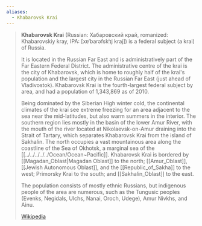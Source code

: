```yaml
---
aliases:
  - Khabarovsk Krai
---
```


> **Khabarovsk Krai** (Russian: Хабаровский край, romanized: Khabarovskiy kray, IPA: [xɐˈbarəfskʲɪj kraj]) 
> is a federal subject (a krai) of Russia. 
> 
> It is located in the Russian Far East and is administratively part of the Far Eastern Federal District. 
> The administrative centre of the krai is the city of Khabarovsk, 
> which is home to roughly half of the krai's population 
> and the largest city in the Russian Far East (just ahead of Vladivostok). 
> Khabarovsk Krai is the fourth-largest federal subject by area, 
> and had a population of 1,343,869 as of 2010.
>
> Being dominated by the Siberian High winter cold, 
> the continental climates of the krai see extreme freezing 
> for an area adjacent to the sea near the mid-latitudes, but also warm summers in the interior. 
> The southern region lies mostly in the basin of the lower Amur River, 
> with the mouth of the river located at Nikolaevsk-on-Amur draining into the Strait of Tartary, 
> which separates Khabarovsk Krai from the island of Sakhalin. 
> The north occupies a vast mountainous area along the coastline of the Sea of Okhotsk, 
> a marginal sea of the [[../../../../../Ocean/Ocean~Pacific]]. 
> Khabarovsk Krai is bordered by [[Magadan_Oblast|Magadan Oblast]] to the north; 
> [[Amur_Oblast]], [[Jewish Autonomous Oblast]], and the [[Republic_of_Sakha]] to the west; 
> Primorsky Krai to the south; and [[Sakhalin_Oblast]] to the east.
>
> The population consists of mostly ethnic Russians, 
> but indigenous people of the area are numerous, 
> such as the Tungusic peoples (Evenks, Negidals, Ulchs, Nanai, Oroch, Udege), Amur Nivkhs, and Ainu.
>
> [Wikipedia](https://en.wikipedia.org/wiki/Khabarovsk%20Krai) 

